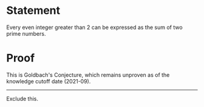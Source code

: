 # Statement
Every even integer greater than 2 can be expressed as the sum of two prime numbers.

# Proof
This is Goldbach's Conjecture, which remains unproven as of the knowledge cutoff date (2021-09).
***
Exclude this.